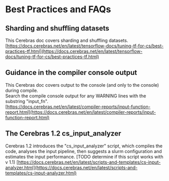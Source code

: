 # Best Practices and FAQs 

## Sharding and shuffling datasets
This Cerebras doc covers sharding and shuffling datasets.<br>
[https://docs.cerebras.net/en/latest/tensorflow-docs/tuning-tf-for-cs/best-practices-tf.html](https://docs.cerebras.net/en/latest/tensorflow-docs/tuning-tf-for-cs/best-practices-tf.html)

## Guidance in the compiler console output
This Cerebras doc covers output to the console (and only to the console) during compile.<br>
Search the compile console output for any WARNING lines with the substring "input_fn".<br>
[https://docs.cerebras.net/en/latest/compiler-reports/input-function-report.html](https://docs.cerebras.net/en/latest/compiler-reports/input-function-report.html)

## The Cerebras 1.2 cs_input_analyzer
Cerebras 1.2 introduces the "cs_input_analyzer" script, which compiles the code, analyses the input pipeline, then suggests a slurm configuration and estimates the input performance. [TODO determine if this script works with v 1.1)
[https://docs.cerebras.net/en/latest/scripts-and-templates/cs-input-analyzer.html](https://docs.cerebras.net/en/latest/scripts-and-templates/cs-input-analyzer.html)


